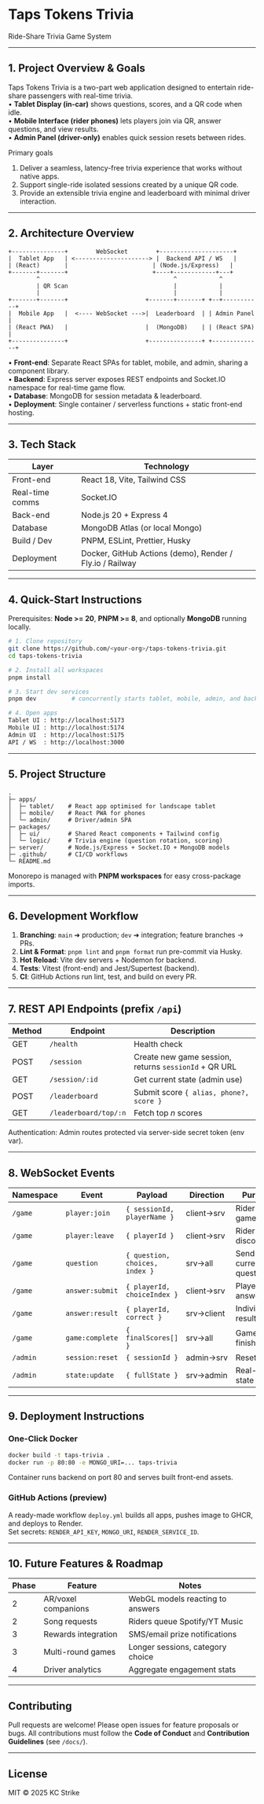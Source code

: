 # Taps Tokens Trivia  
Ride-Share Trivia Game System

---

## 1. Project Overview & Goals
Taps Tokens Trivia is a two-part web application designed to entertain ride-share passengers with real-time trivia.  
• **Tablet Display (in-car)** shows questions, scores, and a QR code when idle.  
• **Mobile Interface (rider phones)** lets players join via QR, answer questions, and view results.  
• **Admin Panel (driver-only)** enables quick session resets between rides.  

Primary goals  
1. Deliver a seamless, latency-free trivia experience that works without native apps.  
2. Support single-ride isolated sessions created by a unique QR code.  
3. Provide an extensible trivia engine and leaderboard with minimal driver interaction.  

---

## 2. Architecture Overview
```
+---------------+        WebSocket        +---------------------+
|  Tablet App   | <---------------------> |  Backend API / WS   |
| (React)       |                        | (Node.js/Express)   |
+-------+-------+                        +----+------------+---+
        ^                                      ^            ^
        | QR Scan                              |            |
        |                                      |            |
+-------+-------+                      +-------+-------+ +--+-----------+
|  Mobile App   |  <---- WebSocket --->|  Leaderboard  | | Admin Panel  |
| (React PWA)   |                      |  (MongoDB)    | | (React SPA)  |
+---------------+                      +---------------+ +--------------+
```
• **Front-end**: Separate React SPAs for tablet, mobile, and admin, sharing a component library.  
• **Backend**: Express server exposes REST endpoints and Socket.IO namespace for real-time game flow.  
• **Database**: MongoDB for session metadata & leaderboard.  
• **Deployment**: Single container / serverless functions + static front-end hosting.

---

## 3. Tech Stack
| Layer            | Technology |
|------------------|------------|
| Front-end        | React 18, Vite, Tailwind CSS |
| Real-time comms  | Socket.IO |
| Back-end         | Node.js 20 + Express 4 |
| Database         | MongoDB Atlas (or local Mongo) |
| Build / Dev      | PNPM, ESLint, Prettier, Husky |
| Deployment       | Docker, GitHub Actions (demo), Render / Fly.io / Railway |

---

## 4. Quick-Start Instructions

Prerequisites: **Node >= 20**, **PNPM >= 8**, and optionally **MongoDB** running locally.

```bash
# 1. Clone repository
git clone https://github.com/<your-org>/taps-tokens-trivia.git
cd taps-tokens-trivia

# 2. Install all workspaces
pnpm install

# 3. Start dev services
pnpm dev          # concurrently starts tablet, mobile, admin, and backend

# 4. Open apps
Tablet UI : http://localhost:5173
Mobile UI : http://localhost:5174
Admin UI  : http://localhost:5175
API / WS  : http://localhost:3000
```

---

## 5. Project Structure
```
.
├─ apps/
│  ├─ tablet/    # React app optimised for landscape tablet
│  ├─ mobile/    # React PWA for phones
│  └─ admin/     # Driver/admin SPA
├─ packages/
│  ├─ ui/        # Shared React components + Tailwind config
│  └─ logic/     # Trivia engine (question rotation, scoring)
├─ server/       # Node.js/Express + Socket.IO + MongoDB models
├─ .github/      # CI/CD workflows
└─ README.md
```
Monorepo is managed with **PNPM workspaces** for easy cross-package imports.

---

## 6. Development Workflow
1. **Branching**: `main` ➜ production; `dev` ➜ integration; feature branches → PRs.  
2. **Lint & Format**: `pnpm lint` and `pnpm format` run pre-commit via Husky.  
3. **Hot Reload**: Vite dev servers + Nodemon for backend.  
4. **Tests**: Vitest (front-end) and Jest/Supertest (backend).  
5. **CI**: GitHub Actions run lint, test, and build on every PR.

---

## 7. REST API Endpoints (prefix `/api`)

| Method | Endpoint                | Description                                |
|--------|-------------------------|--------------------------------------------|
| GET    | `/health`               | Health check                               |
| POST   | `/session`              | Create new game session, returns `sessionId` + QR URL |
| GET    | `/session/:id`          | Get current state (admin use)              |
| POST   | `/leaderboard`          | Submit score `{ alias, phone?, score }`    |
| GET    | `/leaderboard/top/:n`   | Fetch top *n* scores                       |

Authentication: Admin routes protected via server-side secret token (env var).

---

## 8. WebSocket Events

| Namespace | Event            | Payload                               | Direction | Purpose |
|-----------|------------------|---------------------------------------|-----------|---------|
| `/game`   | `player:join`    | `{ sessionId, playerName }`           | client→srv| Rider joins game |
| `/game`   | `player:leave`   | `{ playerId }`                        | client→srv| Rider disconnects |
| `/game`   | `question`       | `{ question, choices, index }`        | srv→all   | Send current question |
| `/game`   | `answer:submit`  | `{ playerId, choiceIndex }`           | client→srv| Player answers |
| `/game`   | `answer:result`  | `{ playerId, correct }`               | srv→client| Individual result |
| `/game`   | `game:complete`  | `{ finalScores[] }`                   | srv→all   | Game finished |
| `/admin`  | `session:reset`  | `{ sessionId }`                       | admin→srv | Reset game |
| `/admin`  | `state:update`   | `{ fullState }`                       | srv→admin | Real-time state |

---

## 9. Deployment Instructions

### One-Click Docker
```bash
docker build -t taps-trivia .
docker run -p 80:80 -e MONGO_URI=... taps-trivia
```
Container runs backend on port 80 and serves built front-end assets.

### GitHub Actions (preview)
A ready-made workflow `deploy.yml` builds all apps, pushes image to GHCR, and deploys to Render.  
Set secrets: `RENDER_API_KEY`, `MONGO_URI`, `RENDER_SERVICE_ID`.

---

## 10. Future Features & Roadmap
| Phase | Feature | Notes |
|-------|---------|-------|
| 2     | AR/voxel companions | WebGL models reacting to answers |
| 2     | Song requests       | Riders queue Spotify/YT Music     |
| 3     | Rewards integration | SMS/email prize notifications     |
| 3     | Multi-round games   | Longer sessions, category choice  |
| 4     | Driver analytics    | Aggregate engagement stats        |

---

## Contributing
Pull requests are welcome! Please open issues for feature proposals or bugs. All contributions must follow the **Code of Conduct** and **Contribution Guidelines** (see `/docs/`).

---

## License
MIT © 2025 KC Strike
